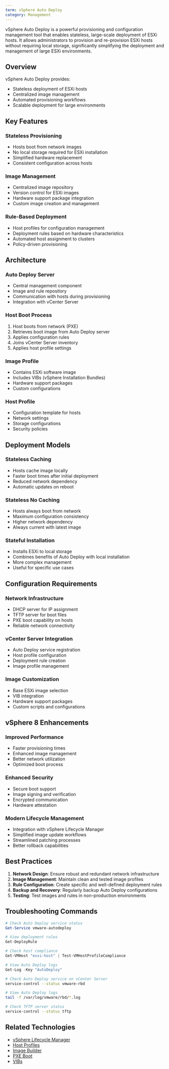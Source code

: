 ```yaml
---
term: vSphere Auto Deploy
category: Management
---
```


vSphere Auto Deploy is a powerful provisioning and configuration management tool that enables stateless, large-scale deployment of ESXi hosts. It allows administrators to provision and re-provision ESXi hosts without requiring local storage, significantly simplifying the deployment and management of large ESXi environments.

## Overview

vSphere Auto Deploy provides:
- Stateless deployment of ESXi hosts
- Centralized image management
- Automated provisioning workflows
- Scalable deployment for large environments

## Key Features

### Stateless Provisioning
- Hosts boot from network images
- No local storage required for ESXi installation
- Simplified hardware replacement
- Consistent configuration across hosts

### Image Management
- Centralized image repository
- Version control for ESXi images
- Hardware support package integration
- Custom image creation and management

### Rule-Based Deployment
- Host profiles for configuration management
- Deployment rules based on hardware characteristics
- Automated host assignment to clusters
- Policy-driven provisioning

## Architecture

### Auto Deploy Server
- Central management component
- Image and rule repository
- Communication with hosts during provisioning
- Integration with vCenter Server

### Host Boot Process
1. Host boots from network (PXE)
2. Retrieves boot image from Auto Deploy server
3. Applies configuration rules
4. Joins vCenter Server inventory
5. Applies host profile settings

### Image Profile
- Contains ESXi software image
- Includes VIBs (vSphere Installation Bundles)
- Hardware support packages
- Custom configurations

### Host Profile
- Configuration template for hosts
- Network settings
- Storage configurations
- Security policies

## Deployment Models

### Stateless Caching
- Hosts cache image locally
- Faster boot times after initial deployment
- Reduced network dependency
- Automatic updates on reboot

### Stateless No Caching
- Hosts always boot from network
- Maximum configuration consistency
- Higher network dependency
- Always current with latest image

### Stateful Installation
- Installs ESXi to local storage
- Combines benefits of Auto Deploy with local installation
- More complex management
- Useful for specific use cases

## Configuration Requirements

### Network Infrastructure
- DHCP server for IP assignment
- TFTP server for boot files
- PXE boot capability on hosts
- Reliable network connectivity

### vCenter Server Integration
- Auto Deploy service registration
- Host profile configuration
- Deployment rule creation
- Image profile management

### Image Customization
- Base ESXi image selection
- VIB integration
- Hardware support packages
- Custom scripts and configurations

## vSphere 8 Enhancements

### Improved Performance
- Faster provisioning times
- Enhanced image management
- Better network utilization
- Optimized boot process

### Enhanced Security
- Secure boot support
- Image signing and verification
- Encrypted communication
- Hardware attestation

### Modern Lifecycle Management
- Integration with vSphere Lifecycle Manager
- Simplified image update workflows
- Streamlined patching processes
- Better rollback capabilities

## Best Practices

1. **Network Design**: Ensure robust and redundant network infrastructure
2. **Image Management**: Maintain clean and tested image profiles
3. **Rule Configuration**: Create specific and well-defined deployment rules
4. **Backup and Recovery**: Regularly backup Auto Deploy configurations
5. **Testing**: Test images and rules in non-production environments

## Troubleshooting Commands

```powershell
# Check Auto Deploy service status
Get-Service vmware-autodeploy

# View deployment rules
Get-DeployRule

# Check host compliance
Get-VMHost "esxi-host" | Test-VMHostProfileCompliance

# View Auto Deploy logs
Get-Log -Key "AutoDeploy"
```

```bash
# Check Auto Deploy service on vCenter Server
service-control --status vmware-rbd

# View Auto Deploy logs
tail -f /var/log/vmware/rbd/*.log

# Check TFTP server status
service-control --status tftp
```

## Related Technologies

- [vSphere Lifecycle Manager](/glossary/term/vsphere-lifecycle-manager)
- [Host Profiles](/glossary/term/host-profiles)
- [Image Builder](/glossary/term/image-builder)
- [PXE Boot](/glossary/term/pxe-boot)
- [VIBs](/glossary/term/vibs)